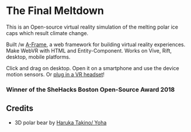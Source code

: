 # The Final Meltdown

This is an Open-source virtual reality simulation of the melting polar ice caps which result climate change.

Built /w [A-Frame](https://aframe.io), a web framework for building virtual reality experiences. Make WebVR with HTML and Entity-Component. Works on Vive, Rift, desktop, mobile platforms.

Click and drag on desktop. Open it on a smartphone and use the device motion sensors. Or [plug in a VR headset](https://webvr.rocks)!


### Winner of the SheHacks Boston Open-Source Award 2018

## Credits
* 3D polar bear by [Haruka Takino/ Yoha](https://poly.google.com/view/3qx5V_RDwEQ)
